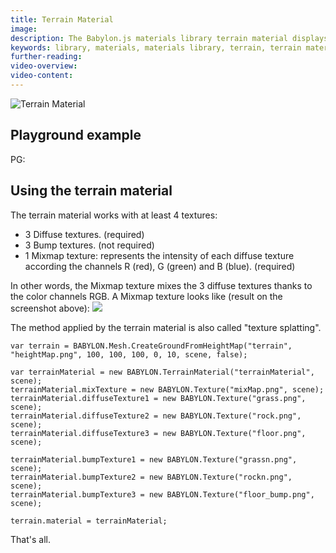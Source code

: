 ```yaml
---
title: Terrain Material
image:
description: The Babylon.js materials library terrain material displays upto 4 terrain textures.
keywords: library, materials, materials library, terrain, terrain material
further-reading:
video-overview:
video-content:
---
```


![Terrain Material](/img/extensions/materials/terrain.jpg)

## Playground example

PG: <Playground id="#E6OZX#7" title="Terrain Material" description="Example of terrain material"/>

## Using the terrain material

The terrain material works with at least 4 textures:

- 3 Diffuse textures. (required)
- 3 Bump textures. (not required)
- 1 Mixmap texture: represents the intensity of each diffuse texture according the channels R (red), G (green) and B (blue). (required)

In other words, the Mixmap texture mixes the 3 diffuse textures thanks to the color channels RGB.
A Mixmap texture looks like (result on the screenshot above):
![](/img/extensions/materials/terrainMixMap.png)

The method applied by the terrain material is also called "texture splatting".

```
var terrain = BABYLON.Mesh.CreateGroundFromHeightMap("terrain", "heightMap.png", 100, 100, 100, 0, 10, scene, false);

var terrainMaterial = new BABYLON.TerrainMaterial("terrainMaterial", scene);
terrainMaterial.mixTexture = new BABYLON.Texture("mixMap.png", scene);
terrainMaterial.diffuseTexture1 = new BABYLON.Texture("grass.png", scene);
terrainMaterial.diffuseTexture2 = new BABYLON.Texture("rock.png", scene);
terrainMaterial.diffuseTexture3 = new BABYLON.Texture("floor.png", scene);

terrainMaterial.bumpTexture1 = new BABYLON.Texture("grassn.png", scene);
terrainMaterial.bumpTexture2 = new BABYLON.Texture("rockn.png", scene);
terrainMaterial.bumpTexture3 = new BABYLON.Texture("floor_bump.png", scene);

terrain.material = terrainMaterial;
```

That's all.
